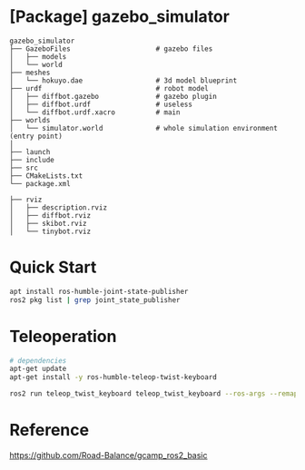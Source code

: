 # [Package] gazebo_simulator

    gazebo_simulator
    ├── GazeboFiles                     # gazebo files
    │   ├── models
    │   └── world
    ├── meshes
    │   └── hokuyo.dae                  # 3d model blueprint
    ├── urdf                            # robot model
    │   ├── diffbot.gazebo              # gazebo plugin
    │   ├── diffbot.urdf                # useless
    │   └── diffbot.urdf.xacro          # main
    ├── worlds
    │   └── simulator.world             # whole simulation environment (entry point)
    │    
    ├── launch
    ├── include
    ├── src
    ├── CMakeLists.txt
    └── package.xml

    ├── rviz
    │   ├── description.rviz
    │   ├── diffbot.rviz
    │   ├── skibot.rviz
    │   └── tinybot.rviz

# Quick Start

```bash
apt install ros-humble-joint-state-publisher
ros2 pkg list | grep joint_state_publisher
```

# Teleoperation

```bash
# dependencies
apt-get update
apt-get install -y ros-humble-teleop-twist-keyboard

ros2 run teleop_twist_keyboard teleop_twist_keyboard --ros-args --remap cmd_vel:=/diffbot/cmd_vel
```

# Reference

https://github.com/Road-Balance/gcamp_ros2_basic
